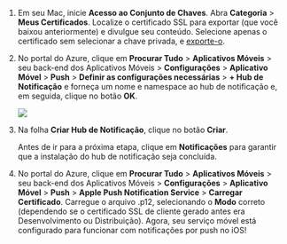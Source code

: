 

1. Em seu Mac, inicie **Acesso ao Conjunto de Chaves**. Abra **Categoria** > **Meus Certificados**. Localize o certificado SSL para exportar (que você baixou anteriormente) e divulgue seu conteúdo. Selecione apenas o certificado sem selecionar a chave privada, e [exporte-o](https://support.apple.com/kb/PH20122?locale=en_US).
2. No portal do Azure, clique em **Procurar Tudo** > **Aplicativos Móveis** > seu back-end dos Aplicativos Móveis > **Configurações** > **Aplicativo Móvel** > **Push** > **Definir as configurações necessárias** > **+ Hub de Notificação** e forneça um nome e namespace ao hub de notificação e, em seguida, clique no botão **OK**.
   
      ![][1]
3. Na folha **Criar Hub de Notificação**, clique no botão **Criar**.
   
    Antes de ir para a próxima etapa, clique em **Notificações** para garantir que a instalação do hub de notificação seja concluída.
4. No portal do Azure, clique em **Procurar Tudo** > **Aplicativos Móveis** > seu back-end dos Aplicativos Móveis > **Configurações** > **Aplicativo Móvel** > **Push** > **Apple Push Notification Service** > **Carregar Certificado**. Carregue o arquivo .p12, selecionando o **Modo** correto (dependendo se o certificado SSL de cliente gerado antes era Desenvolvimento ou Distribuição). Agora, seu serviço móvel está configurado para funcionar com notificações por push no iOS!

[1]: ./media/app-service-mobile-apns-configure-push/mobile-push-notification-hub.png

<!---HONumber=AcomDC_1203_2015-->